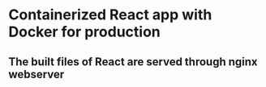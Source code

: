 # Containerized React app with Docker for production

## The built files of React are served through nginx webserver
